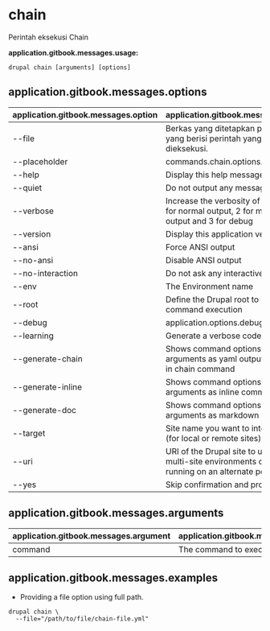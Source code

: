 # chain
Perintah eksekusi Chain

**application.gitbook.messages.usage:**
```
drupal chain [arguments] [options]
```

## application.gitbook.messages.options
application.gitbook.messages.option | application.gitbook.messages.details
-------|-------------
--file | Berkas yang ditetapkan pengguna yang berisi perintah yang akan dieksekusi.
--placeholder | commands.chain.options.placeholder
--help | Display this help message
--quiet | Do not output any message
--verbose | Increase the verbosity of messages: 1 for normal output, 2 for more verbose output and 3 for debug
--version | Display this application version
--ansi | Force ANSI output
--no-ansi | Disable ANSI output
--no-interaction | Do not ask any interactive question
--env | The Environment name
--root | Define the Drupal root to be used in command execution
--debug | application.options.debug
--learning | Generate a verbose code output
--generate-chain | Shows command options and arguments as yaml output to be used in chain command
--generate-inline | Shows command options and arguments as inline command
--generate-doc | Shows command options and arguments as markdown
--target | Site name you want to interact with (for local or remote sites)
--uri | URI of the Drupal site to use (for multi-site environments or when running on an alternate port)
--yes | Skip confirmation and proceed

## application.gitbook.messages.arguments
application.gitbook.messages.argument | application.gitbook.messages.details
---------|-------------
command | The command to execute

## application.gitbook.messages.examples
* Providing a file option using full path.
```
drupal chain \
  --file="/path/to/file/chain-file.yml"
```
